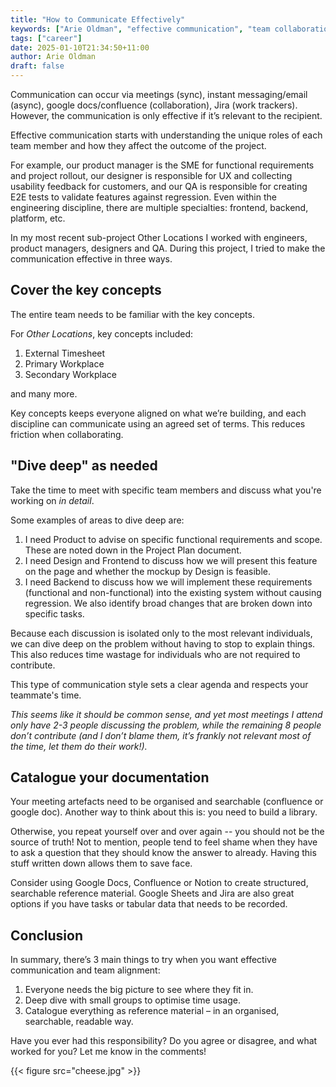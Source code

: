 ```yaml
---
title: "How to Communicate Effectively"
keywords: ["Arie Oldman", "effective communication", "team collaboration", "software development", "project management", "teamwork", "workplace communication"]
tags: ["career"]
date: 2025-01-10T21:34:50+11:00
author: Arie Oldman
draft: false
---
```


Communication can occur via meetings (sync), instant messaging/email (async), google docs/confluence (collaboration), Jira (work trackers). However, the communication is only effective if it’s relevant to the recipient.
<!--more-->

Effective communication starts with understanding the unique roles of each team member and how they affect the outcome of the project.

For example, our product manager is the SME for functional requirements and project rollout, our designer is responsible for UX and collecting usability feedback for customers, and our QA is responsible for creating E2E tests to validate features against regression. Even within the engineering discipline, there are multiple specialties: frontend, backend, platform, etc.

In my most recent sub-project Other Locations I worked with engineers, product managers, designers and QA. During this project, I tried to make the communication effective in three ways.

## Cover the key concepts

The entire team needs to be familiar with the key concepts.

For _Other Locations_, key concepts included:

1. External Timesheet
2. Primary Workplace
3. Secondary Workplace

and many more.

Key concepts keeps everyone aligned on what we’re building, and each discipline can communicate using an agreed set of terms. This reduces friction when collaborating.

## "Dive deep" as needed

Take the time to meet with specific team members and discuss what you're working on _in detail_.

Some examples of areas to dive deep are:

1. I need Product to advise on specific functional requirements and scope. These are noted down in the Project Plan document.
2. I need Design and Frontend to discuss how we will present this feature on the page and whether the mockup by Design is feasible.
3. I need Backend to discuss how we will implement these requirements (functional and non-functional) into the existing system without causing regression. We also identify broad changes that are broken down into specific tasks.

Because each discussion is isolated only to the most relevant individuals, we can dive deep on the problem without having to stop to explain things. This also reduces time wastage for individuals who are not required to contribute.

This type of communication style sets a clear agenda and respects your teammate's time.

_This seems like it should be common sense, and yet most meetings I attend only have 2-3 people discussing the problem, while the remaining 8 people don’t contribute (and I don’t blame them, it’s frankly not relevant most of the time, let them do their work!)._

## Catalogue your documentation

Your meeting artefacts need to be organised and searchable (confluence or google doc). Another way to think about this is: you need to build a library.

Otherwise, you repeat yourself over and over again -- you should not be the source of truth! Not to mention, people tend to feel shame when they have to ask a question that they should know the answer to already. Having this stuff written down allows them to save face.

Consider using Google Docs, Confluence or Notion to create structured, searchable reference material. Google Sheets and Jira are also great options if you have tasks or tabular data that needs to be recorded.

## Conclusion

In summary, there’s 3 main things to try when you want effective communication and team alignment:

1. Everyone needs the big picture to see where they fit in.
2. Deep dive with small groups to optimise time usage.
3. Catalogue everything as reference material – in an organised, searchable, readable way.

Have you ever had this responsibility? Do you agree or disagree, and what worked for you? Let me know in the comments!

{{< figure src="cheese.jpg" >}}


